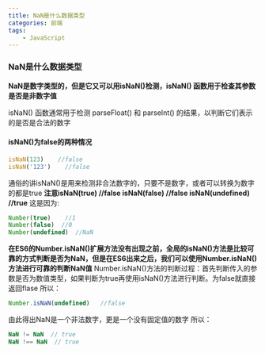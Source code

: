 ```yaml
---
title: NaN是什么数据类型
categories: 前端
tags:
    - JavaScript
---
```


### NaN是什么数据类型

**NaN是数字类型的，但是它又可以用isNaN()检测，isNaN() 函数用于检查其参数是否是非数字值**

isNaN() 函数通常用于检测 parseFloat() 和 parseInt() 的结果，以判断它们表示的是否是合法的数字

#### isNaN()为false的两种情况

```jsx
isNaN(123)    //false
isNaN('123')    //false
```

通俗的讲isNaN()是用来检测非合法数字的，只要不是数字，或者可以转换为数字的都是true
 **注意isNaN(true) //false   isNaN(false) //false isNaN(undefined) //true**
 这是因为:

```jsx
Number(true)    //1
Number(false)  //0
Number(undefined)  //NaN
```

**在ES6的Number.isNaN()扩展方法没有出现之前，全局的isNaN()方法是比较可靠的方式判断是否为NaN，但是在ES6出来之后，我们可以使用Number.isNaN()方法进行可靠的判断NaN值**
 Number.isNaN()方法的判断过程：首先判断传入的参数是否为数值类型，如果判断为true再使用isNaN()方法进行判断。为false就直接返回flase
 所以：

```jsx
Number.isNaN(undefined)   //false
```

由此得出NaN是一个非法数字，更是一个没有固定值的数字
 所以：

```jsx
NaN != NaN  // true
NaN !== NaN  // true
```
